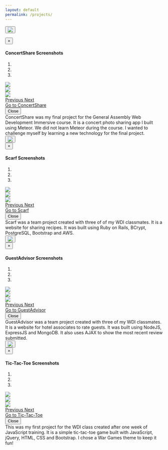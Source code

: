 ```yaml
---
layout: default
permalink: /projects/
---
```


<!-- Trigger the modal with a button -->
<button type="button" class="btn btn-info btn-lg modal-button" data-toggle="modal" data-target="#concertshare-modal"><img src="/images/concertshare_screenshot.png" class="project-image img-responsive"></button>
<!-- Modal -->
<div id="concertshare-modal" class="modal fade" role="dialog">
	<div class="modal-dialog modal-lg">
<!-- Modal content-->
		<div class="modal-content">
			<div class="modal-header">
				<button type="button" class="close" data-dismiss="modal">&times;</button>
				<h4 class="modal-title">ConcertShare Screenshots</h4>
			</div>
			<div class="modal-body">
				<div id="concertshare-screenshots" class="carousel slide" data-ride="carousel">
<!-- Indicators -->
					<ol class="carousel-indicators">
					    <li data-target="#concertshare-screenshots" data-slide-to="0" class="active"></li>
					    <li data-target="#concertshare-screenshots" data-slide-to="1"></li>
					    <li data-target="#concertshare-screenshots" data-slide-to="2"></li>
				  	</ol>
<!-- Wrapper for slides -->
					<div class="carousel-inner" role="listbox">
					    <div class="item active">
				      		<img src="/images/concertshare_screenshot.png" class="project-image img-responsive">
					    </div>
					    <div class="item">
					      	<img src="/images/concertshare_screenshot_2.png" class="project-image img-responsive">
					    </div>
					    <div class="item">
					      	<img src="/images/concertshare_screenshot_3.png" class="project-image img-responsive">
					    </div>    
				  	</div>
<!-- Controls -->
					<a class="left carousel-control" href="#concertshare-screenshots" role="button" data-slide="prev">
						<span class="glyphicon glyphicon-chevron-left" aria-hidden="true"></span>
						<span class="sr-only">Previous</span>
					</a>
					<a class="right carousel-control" href="#concertshare-screenshots" role="button" data-slide="next">
						<span class="glyphicon glyphicon-chevron-right" aria-hidden="true"></span>
						<span class="sr-only">Next</span>
					</a>
				</div>
			</div>
			<div class="modal-footer">
				<div class="row">
					<div class="col-xs-4 col-sm-4 col-md-4">
						<a href="http://concert-share.meteor.com/" target="_blank">Go to ConcertShare</a>
					</div>
					<div class="col-xs-4 col-sm-4 col-md-4">
						<a href="https://github.com/seanhaughey/concert-share" target="_blank"><i class="fa fa-github-square project-icon"></i></a>
					</div>
					<button type="button" class="btn btn-default" data-dismiss="modal">Close</button>
				</div>
			</div>
		</div>
	</div>
</div>
 <div class="row">
	<span class="text-spacer col-xs-12 col-sm-12 col-md-12"></span>
</div>
ConcertShare was my final project for the General Assembly Web Development Immersive course. It is a concert photo sharing app I built using Meteor. We did not learn Meteor during the course. I wanted to challenge myself by learning a new technology for the final project. 
<div class="row">
	<span class="screenshot-spacer col-xs-12 col-sm-12 col-md-12"></span>
</div>
<!-- Trigger the modal with a button -->
<button type="button" class="btn btn-info btn-lg modal-button" data-toggle="modal" data-target="#scarf-modal"><img src="/images/scarf_screenshot.png" class="project-image img-responsive"></button>
<!-- Modal -->
<div id="scarf-modal" class="modal fade" role="dialog">
	<div class="modal-dialog modal-lg">
<!-- Modal content-->
		<div class="modal-content">
			<div class="modal-header">
				<button type="button" class="close" data-dismiss="modal">&times;</button>
				<h4 class="modal-title">Scarf Screenshots</h4>
			</div>
			<div class="modal-body">
				<div id="scarf-screenshots" class="carousel slide" data-ride="carousel">
<!-- Indicators -->
					<ol class="carousel-indicators">
					    <li data-target="#scarf-screenshots" data-slide-to="0" class="active"></li>
					    <li data-target="#scarf-screenshots" data-slide-to="1"></li>
					    <li data-target="#scarf-screenshots" data-slide-to="2"></li>
				  	</ol>
<!-- Wrapper for slides -->
					<div class="carousel-inner" role="listbox">
					    <div class="item active">
				      		<img src="/images/scarf_screenshot.png" class="project-image img-responsive">
					    </div>
					    <div class="item">
					      	<img src="/images/scarf_screenshot_2.png" class="project-image img-responsive">
					    </div>
					    <div class="item">
					      	<img src="/images/scarf_screenshot_3.png" class="project-image img-responsive">
					    </div>    
				  	</div>
<!-- Controls -->
					<a class="left carousel-control" href="#scarf-screenshots" role="button" data-slide="prev">
						<span class="glyphicon glyphicon-chevron-left" aria-hidden="true"></span>
						<span class="sr-only">Previous</span>
					</a>
					<a class="right carousel-control" href="#scarf-screenshots" role="button" data-slide="next">
						<span class="glyphicon glyphicon-chevron-right" aria-hidden="true"></span>
						<span class="sr-only">Next</span>
					</a>
				</div>
			</div>
			<div class="modal-footer">
				<div class="row">
					<div class="col-xs-4 col-sm-4 col-md-4">
						<a href="https://fierce-castle-5280.herokuapp.com/" target="_blank">Go to Scarf</a>
					</div>
					<div class="col-xs-4 col-sm-4 col-md-4">
						<a href="https://github.com/xoBlair/iLuvFood" target="_blank"><i class="fa fa-github-square project-icon"></i></a>
					</div>
					<button type="button" class="btn btn-default" data-dismiss="modal">Close</button>
				</div>
			</div>
		</div>
	</div>
</div>
<div class="row">
	<span class="text-spacer col-xs-12 col-sm-12 col-md-12"></span>
</div>
Scarf was a team project created with three of of my WDI classmates. It is a website for sharing recipes. It was built using Ruby on Rails, BCrypt, PostgreSQL, Bootstrap and AWS.
<div class="row">
	<span class="screenshot-spacer col-xs-12 col-sm-12 col-md-12"></span>
</div>
<!-- Trigger the modal with a button -->
<button type="button" class="btn btn-info btn-lg modal-button" data-toggle="modal" data-target="#guestadvisor-modal"><img src="/images/guestadvisor_screenshot.png" class="project-image img-responsive"></button>
<!-- Modal -->
<div id="guestadvisor-modal" class="modal fade" role="dialog">
	<div class="modal-dialog modal-lg">
<!-- Modal content-->
		<div class="modal-content">
			<div class="modal-header">
				<button type="button" class="close" data-dismiss="modal">&times;</button>
				<h4 class="modal-title">GuestAdvisor Screenshots</h4>
			</div>
			<div class="modal-body">
				<div id="guestadvisor-screenshots" class="carousel slide" data-ride="carousel">
<!-- Indicators -->
					<ol class="carousel-indicators">
					    <li data-target="#guestadvisor-screenshots" data-slide-to="0" class="active"></li>
					    <li data-target="#guestadvisor-screenshots" data-slide-to="1"></li>
					    <li data-target="#guestadvisor-screenshots" data-slide-to="2"></li>
				  	</ol>
<!-- Wrapper for slides -->
					<div class="carousel-inner" role="listbox">
					    <div class="item active">
				      		<img src="/images/guestadvisor_screenshot.png" class="project-image img-responsive">
					    </div>
					    <div class="item">
					      	<img src="/images/guestadvisor_screenshot_2.png" class="project-image img-responsive">
					    </div>
					    <div class="item">
					      	<img src="/images/guestadvisor_screenshot_3.png" class="project-image img-responsive">
					    </div>    
				  	</div>
<!-- Controls -->
					<a class="left carousel-control" href="#guestadvisor-screenshots" role="button" data-slide="prev">
						<span class="glyphicon glyphicon-chevron-left" aria-hidden="true"></span>
						<span class="sr-only">Previous</span>
					</a>
					<a class="right carousel-control" href="#guestadvisor-screenshots" role="button" data-slide="next">
						<span class="glyphicon glyphicon-chevron-right" aria-hidden="true"></span>
						<span class="sr-only">Next</span>
					</a>
				</div>
			</div>
			<div class="modal-footer">
				<div class="row">
					<div class="col-xs-4 col-sm-4 col-md-4">
						<a href="https://aqueous-shelf-6554.herokuapp.com/" target="_blank">Go to GuestAdvisor</a>
					</div>
					<div class="col-xs-4 col-sm-4 col-md-4">
						<a href="https://github.com/seanhaughey/guest-advisor" target="_blank"><i class="fa fa-github-square project-icon"></i></a>
					</div>
					<button type="button" class="btn btn-default" data-dismiss="modal">Close</button>
				</div>
			</div>
		</div>
	</div>
</div>
<div class="row">
	<span class="text-spacer col-xs-12 col-sm-12 col-md-12"></span>
</div>
GuestAdvisor was a team project created with three of my WDI classmates. It is a website for hotel associates to rate guests. It was built using NodeJS, ExpressJS and MongoDB. It also uses AJAX to show the most recent review submitted.
<div class="row">
	<span class="screenshot-spacer col-xs-12 col-sm-12 col-md-12"></span>
</div>
<!-- Trigger the modal with a button -->
<button type="button" class="btn btn-info btn-lg modal-button" data-toggle="modal" data-target="#ttt-modal"><img src="/images/tictactoe_screenshot.png" class="project-image img-responsive"></button>
<!-- Modal -->
<div id="ttt-modal" class="modal fade" role="dialog">
	<div class="modal-dialog modal-lg">
<!-- Modal content-->
		<div class="modal-content">
			<div class="modal-header">
				<button type="button" class="close" data-dismiss="modal">&times;</button>
				<h4 class="modal-title">Tic-Tac-Toe Screenshots</h4>
			</div>
			<div class="modal-body">
				<div id="ttt-screenshots" class="carousel slide" data-ride="carousel">
<!-- Indicators -->
					<ol class="carousel-indicators">
					    <li data-target="#ttt-screenshots" data-slide-to="0" class="active"></li>
					    <li data-target="#ttt-screenshots" data-slide-to="1"></li>
					    <li data-target="#ttt-screenshots" data-slide-to="2"></li>
				  	</ol>
<!-- Wrapper for slides -->
					<div class="carousel-inner" role="listbox">
					    <div class="item active">
				      		<img src="/images/tictactoe_screenshot.png" class="project-image img-responsive">
					    </div>
					    <div class="item">
					      	<img src="/images/tictactoe_screenshot_2.png" class="project-image img-responsive">
					    </div>
					    <div class="item">
					      	<img src="/images/tictactoe_screenshot_3.png" class="project-image img-responsive">
					    </div>    
				  	</div>
<!-- Controls -->
					<a class="left carousel-control" href="#ttt-screenshots" role="button" data-slide="prev">
						<span class="glyphicon glyphicon-chevron-left" aria-hidden="true"></span>
						<span class="sr-only">Previous</span>
					</a>
					<a class="right carousel-control" href="#ttt-screenshots" role="button" data-slide="next">
						<span class="glyphicon glyphicon-chevron-right" aria-hidden="true"></span>
						<span class="sr-only">Next</span>
					</a>
				</div>
			</div>
			<div class="modal-footer">
				<div class="row">
					<div class="col-xs-4 col-sm-4 col-md-4">
						<a href="http://financial-controller-patrick-25070.bitballoon.com/" target="_blank">Go to Tic-Tac-Toe</a>
					</div>
					<div class="col-xs-4 col-sm-4 col-md-4">
						<a href="https://github.com/seanhaughey/tic-tac-toe" target="_blank"><i class="fa fa-github-square project-icon"></i></a>
					</div>
					<button type="button" class="btn btn-default" data-dismiss="modal">Close</button>
				</div>
			</div>
		</div>
	</div>
</div>
<div class="row">
	<span class="text-spacer col-xs-12 col-sm-12 col-md-12"></span>
</div>
This was my first project for the WDI class created after one week of JavaScript training. It is a simple tic-tac-toe game built with JavaScript, jQuery, HTML, CSS and Bootstrap. I chose a War Games theme to keep it fun!
